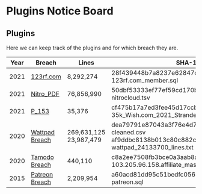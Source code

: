 # Plugins Notice Board

## Plugins
Here we can keep track of the plugins and for which breach they are.

| Year | Breach | Lines | SHA-1 | Plugin | Kudos |
| ---- | ------ |------ | ----- | ------ | ----- |
| 2021 | [123rf.com][P_151] | 8,292,274 | 28f439448b7a8237e62847d4df48b95d42c1fec4 123rf.com_member.sql | [2021-123rf_com.py] | [Me :)] |
| 2021 | [Nitro_PDF][P_152] | 76,856,990 | 50dbf53333ef77ef59cd170be4c33931e613b8d9 nitrocloud.tsv | [2021-nitropdf_com.py] | [Me :)] |
| 2021 | [P_153] | 35,376 | cf475b17a7ed3fee45d17ccb57763c7a5c99ad9d 35k_Wish.com_2021_Stranded.txt | [2021-wish_com.py] | [@leonjza] |
| 2020 | [Wattpad Breach][P_155] | 269,631,125</br>23,987,479 | dea79791e87043a3f76e4d75f33855c7278b0197 cleaned.csv</br>af9ddbc8138b013c80c882cb109991bd689c25d1 wattpad_24133700_lines.txt |[2020-wattpad_com.py]<br/>[2020-wattpad_com1.py] | [Me :)] |
| 2020 | [Tamodo Breach][P_154] | 440,110 | c8a2ee7508fb3bce0a3aab8a2244757b0540f0c7 103.205.96.158.affiliate_master_dev.users.txt | [2020-tamodo_com.py] | [Me :)] |
| 2015 | [Patreon Breach][P_150] | 2,209,954 | a60acd81dd95c51bedfc056e4caeda86b70ed0d0 patreon.sql | [2015-patreon_com.py] | [@leonjza] |


[P_150]: <https://haveibeenpwned.com/PwnedWebsites#Patreon>
[P_151]: <https://haveibeenpwned.com/PwnedWebsites#123RF>
[P_152]: <https://haveibeenpwned.com/PwnedWebsites#Nitro>
[P_153]: <None://>
[P_154]: <https://haveibeenpwned.com/PwnedWebsites#Tamodo>
[P_155]: <https://haveibeenpwned.com/PwnedWebsites#Wattpad>

[Me :)]: <https://github.com/StingraySA>
[@leonjza]: <https://github.com/leonjza>

[2015-patreon_com.py]: <https://github.com/StingraySA/Frack/blob/main/parsers/2015-patreon_com.py>
[2021-123rf_com.py]: <https://github.com/StingraySA/Frack/blob/main/parsers/2021-123rf_com.py>
[2021-nitropdf_com.py]: <https://github.com/StingraySA/Frack/blob/main/parsers/2021-nitropdf_com.py>
[2021-wish_com.py]: <https://github.com/StingraySA/Frack/blob/main/parsers/2021-wish_com.py>
[2020-tamodo_com.py]: <>
